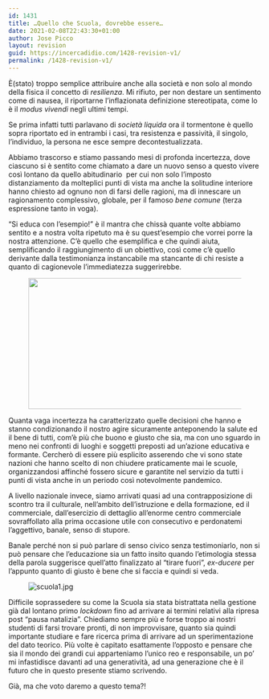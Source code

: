 ```yaml
---
id: 1431
title: …Quello che Scuola, dovrebbe essere…
date: 2021-02-08T22:43:30+01:00
author: Jose Picco
layout: revision
guid: https://incercadidio.com/1428-revision-v1/
permalink: /1428-revision-v1/
---
```

È(stato) troppo semplice attribuire anche alla società e non solo al mondo della fisica il concetto di _resilienza_. Mi rifiuto, per non destare un sentimento come di nausea, il riportarne l’inflazionata definizione stereotipata, come lo è il _modus vivendi_ negli ultimi tempi. 

Se prima infatti tutti parlavano di _società liquida_ ora il tormentone è quello sopra riportato ed in entrambi i casi, tra resistenza e passività, il singolo, l’individuo, la persona ne esce sempre decontestualizzata. 

Abbiamo trascorso e stiamo passando mesi di profonda incertezza, dove ciascuno si è sentito come chiamato a dare un nuovo senso a questo vivere così lontano da quello abitudinario &nbsp;per cui non solo l’imposto distanziamento da molteplici punti di vista ma anche la solitudine interiore hanno chiesto ad ognuno non di farsi delle ragioni, ma di innescare un ragionamento complessivo, globale, per il famoso _bene comune_ (terza espressione tanto in voga).

“Si educa con l’esempio!” è il mantra che chissà quante volte abbiamo sentito e a nostra volta ripetuto ma è su quest’esempio che vorrei porre la nostra attenzione. C’è quello che esemplifica e che quindi aiuta, semplificando il raggiungimento di un obiettivo, così come c’è quello derivante dalla testimonianza instancabile ma stancante di chi resiste a quanto di cagionevole l’immediatezza suggerirebbe.

<div class="wp-block-image">
  <figure class="aligncenter size-large is-resized"><img src="https://incercadidio.com/wp-content/uploads/2021/02/9.jpg" alt="" class="wp-image-1430" width="548" height="261" srcset="https://incercadidio.com/wp-content/uploads/2021/02/9.jpg 416w, https://incercadidio.com/wp-content/uploads/2021/02/9-300x143.jpg 300w" sizes="(max-width: 548px) 100vw, 548px" /></figure>
</div>

Quanta vaga incertezza ha caratterizzato quelle decisioni che hanno e stanno condizionando il nostro agire sicuramente anteponendo la salute ed il bene di tutti, com’è più che buono e giusto che sia, ma con uno sguardo in meno nei confronti di luoghi e soggetti preposti ad un’azione educativa e formante. Cercherò di essere più esplicito asserendo che vi sono state nazioni che hanno scelto di non chiudere praticamente mai le scuole, organizzandosi affinché fossero sicure e garantite nel servizio da tutti i punti di vista anche in un periodo così notevolmente pandemico.

A livello nazionale invece, siamo arrivati quasi ad una contrapposizione di scontro tra il culturale, nell’ambito dell’istruzione e della formazione, ed il commerciale, dall’esercizio di dettaglio all’enorme centro commerciale sovraffollato alla prima occasione utile con consecutivo e perdonatemi l’aggettivo, banale, senso di stupore. 

Banale perché non si può parlare di senso civico senza testimoniarlo, non si può pensare che l’educazione sia un fatto insito quando l’etimologia stessa della parola suggerisce quell’atto finalizzato al “tirare fuori”, _ex-ducere_ per l’appunto quanto di giusto è bene che si faccia e quindi si veda.<figure class="wp-block-image">

![scuola1.jpg]() </figure> 

Difficile soprassedere su come la Scuola sia stata bistrattata nella gestione già dal lontano primo _lockdown_ fino ad arrivare ai termini relativi alla ripresa post “pausa natalizia”. Chiediamo sempre più e forse troppo ai nostri studenti di farsi trovare pronti, di non improvvisare, quanto sia quindi importante studiare e fare ricerca prima di arrivare ad un sperimentazione del dato teorico. Più volte è capitato esattamente l’opposto e pensare che sia il mondo dei grandi cui apparteniamo l’unico reo e responsabile, un po’ mi infastidisce davanti ad una generatività, ad una generazione che è il futuro che in questo presente stiamo scrivendo.

Già, ma che voto daremo a questo tema?!